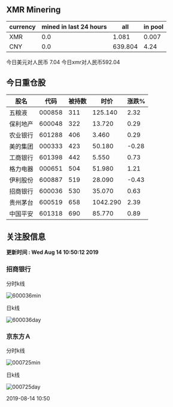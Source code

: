 ## XMR Minering

|currency|mined in last 24 hours|all|in pool|
|---|---|---|---|
|XMR|0.0|1.081|0.007|
|CNY|0.0|639.804|4.24|

今日美元对人民币 7.04	今日xmr对人民币592.04


## 今日重仓股 

|股名|代码|被持数|时价|涨跌%|
|---|---|---|---|---|
|五粮液|000858|311|125.140|2.32|
|保利地产|600048|322|13.720|0.29|
|农业银行|601288|406|3.460|0.29|
|美的集团|000333|423|50.180|-0.28|
|工商银行|601398|442|5.550|0.73|
|格力电器|000651|504|51.980|1.21|
|伊利股份|600887|519|28.090|-0.43|
|招商银行|600036|530|35.070|0.63|
|贵州茅台|600519|658|1042.290|2.39|
|中国平安|601318|690|85.770|0.89|

## 关注股信息
**更新时间 : Wed Aug 14 10:50:12 2019**
### 招商银行 
分时k线

![600036min](http://image.sinajs.cn/newchart/min/n/sh600036.gif)

日k线

![600036day](http://image.sinajs.cn/newchart/daily/n/sh600036.gif)

### 京东方Ａ 
分时k线

![000725min](http://image.sinajs.cn/newchart/min/n/sz000725.gif)

日k线

![000725day](http://image.sinajs.cn/newchart/daily/n/sz000725.gif)

2019-08-14 10:50